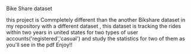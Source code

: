 Bike Share dataset

this project is Commpletely different than the another Bikshare dataset in my repository with a different dataset
, this dataset is tracking the rides within two years in united states for two types of user accounts('registered','casual') and study the statistics for two of them as you'll see in the pdf 
Enjoy!!
